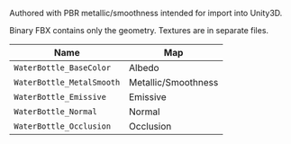 Authored with PBR metallic/smoothness intended for import into Unity3D.

Binary FBX contains only the geometry. Textures are in separate files.

|Name|Map|
|----|---|
|`WaterBottle_BaseColor`|Albedo|
|`WaterBottle_MetalSmooth`|Metallic/Smoothness|
|`WaterBottle_Emissive`|Emissive|
|`WaterBottle_Normal`|Normal|
|`WaterBottle_Occlusion`|Occlusion|
